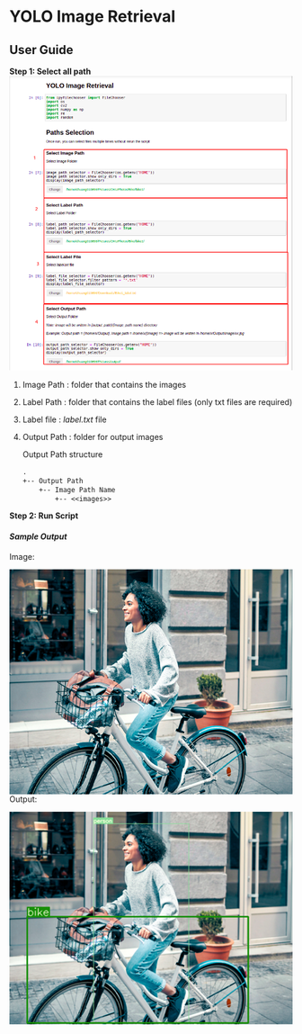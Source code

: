 # YOLO Image Retrieval

## User Guide


**Step 1: Select all path**
![](../metadata/10.png)
1. Image Path : folder that contains the images
2. Label Path : folder that contains the label files (only txt files are required)
3. Label file : *label.txt* file
4. Output Path : folder for output images

   Output Path structure

    ```
    .
    +-- Output Path
        +-- Image Path Name
            +-- <<images>>    
    ```

**Step 2: Run Script**

#### *Sample Output*

Image:

<p align="center">
  <img align="left" src="../metadata/09.png" height="400"/>
</p>

Output:

![](../metadata/07.png)
